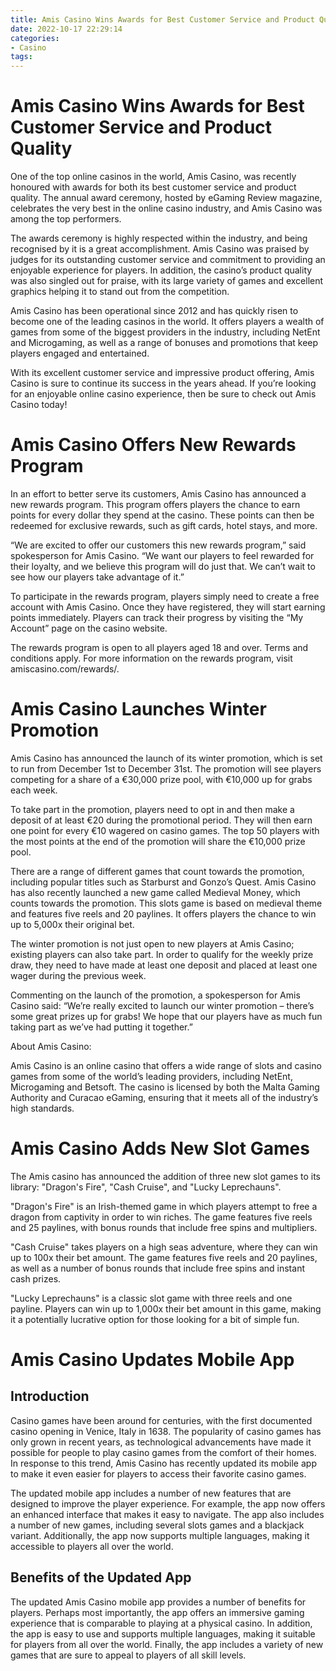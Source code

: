 ```yaml
---
title: Amis Casino Wins Awards for Best Customer Service and Product Quality
date: 2022-10-17 22:29:14
categories:
- Casino
tags:
---
```



#  Amis Casino Wins Awards for Best Customer Service and Product Quality

One of the top online casinos in the world, Amis Casino, was recently honoured with awards for both its best customer service and product quality. The annual award ceremony, hosted by eGaming Review magazine, celebrates the very best in the online casino industry, and Amis Casino was among the top performers.

The awards ceremony is highly respected within the industry, and being recognised by it is a great accomplishment. Amis Casino was praised by judges for its outstanding customer service and commitment to providing an enjoyable experience for players. In addition, the casino’s product quality was also singled out for praise, with its large variety of games and excellent graphics helping it to stand out from the competition.

Amis Casino has been operational since 2012 and has quickly risen to become one of the leading casinos in the world. It offers players a wealth of games from some of the biggest providers in the industry, including NetEnt and Microgaming, as well as a range of bonuses and promotions that keep players engaged and entertained.

With its excellent customer service and impressive product offering, Amis Casino is sure to continue its success in the years ahead. If you’re looking for an enjoyable online casino experience, then be sure to check out Amis Casino today!

#  Amis Casino Offers New Rewards Program

In an effort to better serve its customers, Amis Casino has announced a new rewards program. This program offers players the chance to earn points for every dollar they spend at the casino. These points can then be redeemed for exclusive rewards, such as gift cards, hotel stays, and more.

“We are excited to offer our customers this new rewards program,” said spokesperson for Amis Casino. “We want our players to feel rewarded for their loyalty, and we believe this program will do just that. We can’t wait to see how our players take advantage of it.”

To participate in the rewards program, players simply need to create a free account with Amis Casino. Once they have registered, they will start earning points immediately. Players can track their progress by visiting the “My Account” page on the casino website.

The rewards program is open to all players aged 18 and over. Terms and conditions apply. For more information on the rewards program, visit amiscasino.com/rewards/.

#  Amis Casino Launches Winter Promotion

Amis Casino has announced the launch of its winter promotion, which is set to run from December 1st to December 31st. The promotion will see players competing for a share of a €30,000 prize pool, with €10,000 up for grabs each week.

To take part in the promotion, players need to opt in and then make a deposit of at least €20 during the promotional period. They will then earn one point for every €10 wagered on casino games. The top 50 players with the most points at the end of the promotion will share the €10,000 prize pool.

There are a range of different games that count towards the promotion, including popular titles such as Starburst and Gonzo’s Quest. Amis Casino has also recently launched a new game called Medieval Money, which counts towards the promotion. This slots game is based on medieval theme and features five reels and 20 paylines. It offers players the chance to win up to 5,000x their original bet.

The winter promotion is not just open to new players at Amis Casino; existing players can also take part. In order to qualify for the weekly prize draw, they need to have made at least one deposit and placed at least one wager during the previous week.

Commenting on the launch of the promotion, a spokesperson for Amis Casino said: “We’re really excited to launch our winter promotion – there’s some great prizes up for grabs! We hope that our players have as much fun taking part as we’ve had putting it together.”

About Amis Casino: 


Amis Casino is an online casino that offers a wide range of slots and casino games from some of the world’s leading providers, including NetEnt, Microgaming and Betsoft. The casino is licensed by both the Malta Gaming Authority and Curacao eGaming, ensuring that it meets all of the industry’s high standards.

#  Amis Casino Adds New Slot Games

The Amis casino has announced the addition of three new slot games to its library: "Dragon's Fire", "Cash Cruise", and "Lucky Leprechauns".

"Dragon's Fire" is an Irish-themed game in which players attempt to free a dragon from captivity in order to win riches. The game features five reels and 25 paylines, with bonus rounds that include free spins and multipliers.

"Cash Cruise" takes players on a high seas adventure, where they can win up to 100x their bet amount. The game features five reels and 20 paylines, as well as a number of bonus rounds that include free spins and instant cash prizes.

"Lucky Leprechauns" is a classic slot game with three reels and one payline. Players can win up to 1,000x their bet amount in this game, making it a potentially lucrative option for those looking for a bit of simple fun.

#  Amis Casino Updates Mobile App

## Introduction

Casino games have been around for centuries, with the first documented casino opening in Venice, Italy in 1638. The popularity of casino games has only grown in recent years, as technological advancements have made it possible for people to play casino games from the comfort of their homes. In response to this trend, Amis Casino has recently updated its mobile app to make it even easier for players to access their favorite casino games.

The updated mobile app includes a number of new features that are designed to improve the player experience. For example, the app now offers an enhanced interface that makes it easy to navigate. The app also includes a number of new games, including several slots games and a blackjack variant. Additionally, the app now supports multiple languages, making it accessible to players all over the world.

## Benefits of the Updated App

The updated Amis Casino mobile app provides a number of benefits for players. Perhaps most importantly, the app offers an immersive gaming experience that is comparable to playing at a physical casino. In addition, the app is easy to use and supports multiple languages, making it suitable for players from all over the world. Finally, the app includes a variety of new games that are sure to appeal to players of all skill levels.